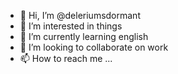 - 👋 Hi, I’m @deleriumsdormant
- 👀 I’m interested in things
- 🌱 I’m currently learning english
- 💞️ I’m looking to collaborate on work
- 📫 How to reach me ...

<!---
deleriumsdormant/deleriumsdormant is a ✨ special ✨ repository because its `README.md` (this file) appears on your GitHub profile.
You can click the Preview link to take a look at your changes.
--->

